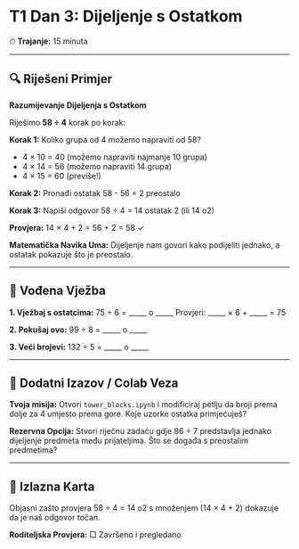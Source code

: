 # T1 Dan 3: Dijeljenje s Ostatkom

⏱ **Trajanje:** 15 minuta

---

## 🔍 Riješeni Primjer

**Razumijevanje Dijeljenja s Ostatkom**

Riješimo **58 ÷ 4** korak po korak:

**Korak 1:** Koliko grupa od 4 možemo napraviti od 58?
- 4 × 10 = 40 (možemo napraviti najmanje 10 grupa)
- 4 × 14 = 56 (možemo napraviti 14 grupa)
- 4 × 15 = 60 (previše!)

**Korak 2:** Pronađi ostatak
58 - 56 = 2 preostalo

**Korak 3:** Napiši odgovor
58 ÷ 4 = 14 ostatak 2 (ili 14 o2)

**Provjera:** 14 × 4 + 2 = 56 + 2 = 58 ✓

**Matematička Navika Uma:** Dijeljenje nam govori kako podijeliti jednako, a ostatak pokazuje što je preostalo.

---

## 📝 Vođena Vježba

**1. Vježbaj s ostatcima:**
75 ÷ 6 = _____ o _____
Provjeri: _____ × 6 + _____ = 75

**2. Pokušaj ovo:**
99 ÷ 8 = _____ o _____

**3. Veći brojevi:**
132 ÷ 5 = _____ o _____

---

## 🚀 Dodatni Izazov / Colab Veza

**Tvoja misija:** Otvori `tower_blocks.ipynb` i modificiraj petlju da broji prema dolje za 4 umjesto prema gore. Koje uzorke ostatka primjećuješ?

**Rezervna Opcija:** Stvori riječnu zadaću gdje 86 ÷ 7 predstavlja jednako dijeljenje predmeta među prijateljima. Što se događa s preostalim predmetima?

---

## 🎯 Izlazna Karta

Objasni zašto provjera 58 ÷ 4 = 14 o2 s množenjem (14 × 4 + 2) dokazuje da je naš odgovor točan.

**Roditeljska Provjera:** □ Završeno i pregledano
